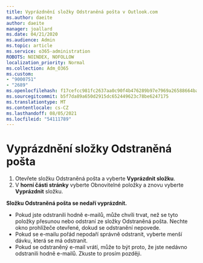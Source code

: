 ```yaml
---
title: Vyprázdnění složky Odstraněná pošta v Outlook.com
ms.author: daeite
author: daeite
manager: joallard
ms.date: 04/21/2020
ms.audience: Admin
ms.topic: article
ms.service: o365-administration
ROBOTS: NOINDEX, NOFOLLOW
localization_priority: Normal
ms.collection: Adm_O365
ms.custom:
- "9000751"
- "2689"
ms.openlocfilehash: f17cefcc981fc2637aa0c90f4b476289b97e7969a26588664baf67485daf5d5b
ms.sourcegitcommit: b5f7da89a650d2915dc652449623c78be6247175
ms.translationtype: MT
ms.contentlocale: cs-CZ
ms.lasthandoff: 08/05/2021
ms.locfileid: "54111789"
---
```

# <a name="empty-the-deleted-items-folder"></a>Vyprázdnění složky Odstraněná pošta

1. Otevřete složku Odstraněná pošta a vyberte **Vyprázdnit složku**.
2. V **horní části stránky** vyberte Obnovitelné položky a znovu vyberte **Vyprázdnit** složku.

**Složku Odstraněná pošta se nedaří vyprázdnit.**

- Pokud jste odstranili hodně e-mailů, může chvíli trvat, než se tyto položky přesunou nebo odstraní ze složky Odstraněná pošta. Nechte okno prohlížeče otevřené, dokud se odstranění nepovede.
- Pokud se e-mailu pořád nepodaří správně odstranit, vyberte menší dávku, která se má odstranit.
- Pokud se odstraněný e-mail vrátí, může to být proto, že jste nedávno odstranili hodně e-mailů. Zkuste to prosím později.
